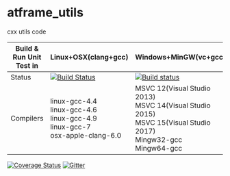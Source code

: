 # atframe_utils
cxx utils code

Build & Run Unit Test in |  Linux+OSX(clang+gcc) | Windows+MinGW(vc+gcc) |
-------------------------|--------|---------|
Status |  [![Build Status](https://travis-ci.org/atframework/atframe_utils.svg?branch=master)](https://travis-ci.org/atframework/atframe_utils) | [![Build status](https://ci.appveyor.com/api/projects/status/7e6q54xxdga6ov00?svg=true)](https://ci.appveyor.com/project/owt5008137/atframe-utils/branch/master) | 
Compilers | linux-gcc-4.4 <br /> linux-gcc-4.6 <br /> linux-gcc-4.9 <br /> linux-gcc-7 <br /> osx-apple-clang-6.0 <br /> | MSVC 12(Visual Studio 2013) <br /> MSVC 14(Visual Studio 2015) <br /> MSVC 15(Visual Studio 2017) <br /> Mingw32-gcc <br /> Mingw64-gcc |  

[![Coverage Status](https://coveralls.io/repos/github/atframework/atframe_utils/badge.svg?branch=master)](https://coveralls.io/github/atframework/atframe_utils?branch=master)
[![Gitter](https://badges.gitter.im/atframework/common.svg)](https://gitter.im/atframework/common?utm_source=badge&utm_medium=badge&utm_campaign=pr-badge)